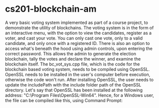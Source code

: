 # cs201-blockchain-am
A very basic voting system implemented as part of a course project, to demonstrate the utility of blockchains.
The voting system is in the form of an interactive menu, with the option to view the candidates, register as a voter, and cast your vote. You can only cast one vote, only to a valid candidate, and only once with a registered ID.
There is also an option to access what's beneath the hood using admin controls, upon entering the correct password. This allows the admin to generate the election blockchain, tally the votes and declare the winner, and examine the blockchain itself.
The bc_vot_sys.cpp file, which is the code for the blockchain based voting system, needs to be compiled using OpenSSL. OpenSSL needs to be installed in the user's computer before execution, otherwise the code won't run. After installing OpenSSL, the user needs to update the includePath with the include folder path of the OpenSSL directory.
Let's say that OpenSSL has been installed at the following address: "C:\Program Files\OpenSSL-Win64". Hence, for a Windows user, the file can be compiled like this, using Command Prompt:

